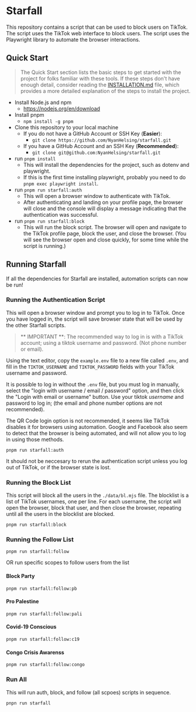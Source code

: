 # Starfall

This repository contains a script that can be used to block users on TikTok. The script uses the TikTok web interface to block users. The script uses the Playwright library to automate the browser interactions.

## Quick Start

> The Quick Start section lists the basic steps to get started with the project for folks familiar with these tools. If these steps don't have enough detail, consider reading the [INSTALLATION.md](./INSTALLATION.md) file, which provides a more detailed explanation of the steps to install the project.

- Install Node.js and npm
    - https://nodejs.org/en/download
- Install pnpm
    - `npm install -g pnpm`
- Clone this repository to your local machine
    - If you do not have a GitHub Account or SSH Key (**Easier**):
        - `git clone https://github.com/NyanHelsing/starfall.git`
    - If you have a GitHub Account and an SSH Key (**Recommended**):
        - `git clone git@github.com:NyanHelsing/starfall.git`
- run `pnpm install`
    - This will install the dependencies for the project, such as dotenv and playwright.
    - If this is the first time installing playwright, probably you need to do `pnpm exec playwright install`.
- run `pnpm run starfall:auth`
    - This will open a browser window to authenticate with TikTok.
    - After authenticating and landing on your profile page, the browser will close and the console will display a message indicating that the authentication was successful.
- run `pnpm run starfall:block`
    - This will run the block script. The browser will open and navigate to the TikTok profile page, block the user, and close the browser. (You will see the browser open and close quickly, for some time while the script is running.)


## Running Starfall

If all the dependencies for Starfall are installed, automation scripts can now be run!

### Running the Authentication Script

This will open a browser window and prompt you to log in to TikTok. Once you have logged in, the script will save browser state that will be used by the other Starfall scripts.

> ** IMPORTANT **: The recommended way to log in is with a TikTok account; using a tiktok username and password. (Not phone number or email).

Using the text editor, copy the `example.env` file to a new file called `.env`, and fill in the `TIKTOK_USERNAME` and `TIKTOK_PASSWORD` fields with your TikTok username and password.

It is possible to log in without the `.env` file, but you must log in manually, select the "login with username / email / password" option, and then click the "Login with email or username" button. Use your tiktok *username* and password to log in; (the email and phone number options are not recommended).

The QR Code login option is not recommended, it seems like TikTok disables it for browsers using automation. Google and Facebook also seem to detect that the browser is being automated, and will not allow you to log in using those methods.

```
pnpm run starfall:auth
```

It should not be neccesary to rerun the authentication script unless you log out of TikTok, or if the browser state is lost.

### Running the Block List

This script will block all the users in the `./data/bl.mjs` file. The blocklist is a list of TikTok usernames, one per line. For each username, the script will open the browser, block that user, and then close the browser, repeating until all the users in the blocklist are blocked.

```
pnpm run starfall:block
```

### Running the Follow List

```
pnpm run starfall:follow
```

OR run specific scopes to follow users from the list

#### Block Party
```
pnpm run starfall:follow:pb
```

#### Pro Palestine
```
pnpm run starfall:follow:pali
```

#### Covid-19 Conscious
```
pnpm run starfall:follow:c19
```

#### Congo Crisis Awarenss
```
pnpm run starfall:follow:congo
```

### Run All

This will run auth, block, and follow (all scpoes) scripts in sequence.

```
pnpn run starfall
```
